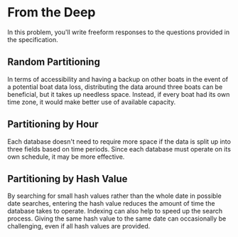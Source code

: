 # From the Deep

In this problem, you'll write freeform responses to the questions provided in the specification.

## Random Partitioning

In terms of accessibility and having a backup on other boats in the event of a potential boat data loss, distributing the data around three boats can be beneficial, but it takes up needless space. Instead, if every boat had its own time zone, it would make better use of available capacity.

## Partitioning by Hour

Each database doesn't need to require more space if the data is split up into three fields based on time periods. Since each database must operate on its own schedule, it may be more effective.


## Partitioning by Hash Value

By searching for small hash values rather than the whole date in possible date searches, entering the hash value reduces the amount of time the database takes to operate. Indexing can also help to speed up the search process. Giving the same hash value to the same date can occasionally be challenging, even if all hash values are provided.

